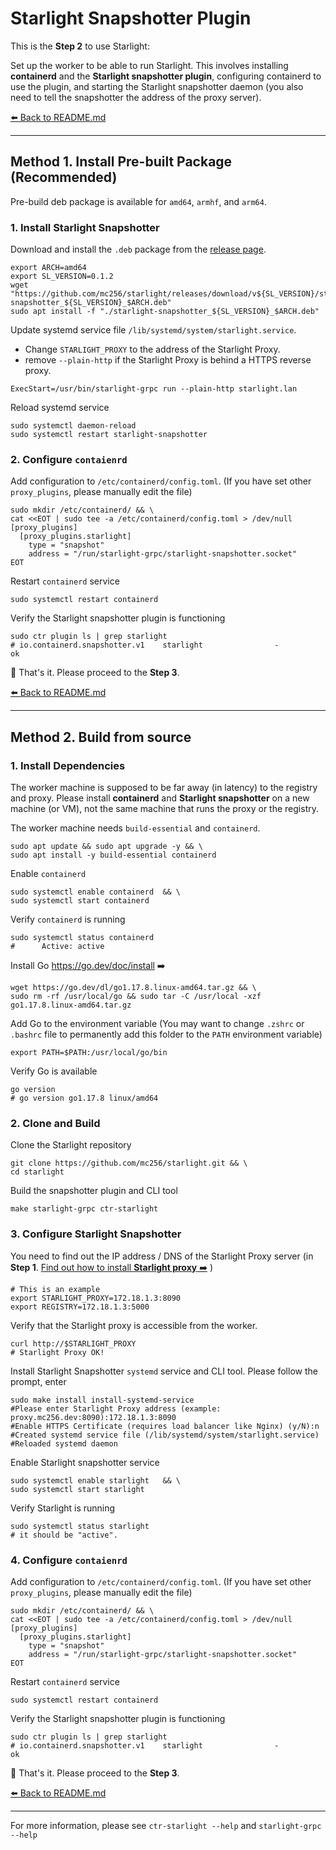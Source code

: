 # Starlight Snapshotter Plugin

This is the **Step 2** to use Starlight:

Set up the worker to be able to run Starlight. 
This involves 
installing **containerd** and the **Starlight snapshotter plugin**, 
configuring containerd to use the plugin, 
and starting the Starlight snapshotter daemon
(you also need to tell the snapshotter the address of the proxy server).

[⬅️ Back to README.md](https://github.com/mc256/starlight)

---

## Method 1. Install Pre-built Package (Recommended)

Pre-build deb package is available for `amd64`, `armhf`, and `arm64`.

### 1. Install Starlight Snapshotter

Download and install the `.deb` package from the [release page](https://github.com/mc256/starlight/releases).

```shell
export ARCH=amd64
export SL_VERSION=0.1.2
wget "https://github.com/mc256/starlight/releases/download/v${SL_VERSION}/starlight-snapshotter_${SL_VERSION}_$ARCH.deb"
sudo apt install -f "./starlight-snapshotter_${SL_VERSION}_$ARCH.deb"
```

Update systemd service file `/lib/systemd/system/starlight.service`. 
- Change `STARLIGHT_PROXY` to the address of the Starlight Proxy.
- remove `--plain-http` if the Starlight Proxy is behind a HTTPS reverse proxy.
```
ExecStart=/usr/bin/starlight-grpc run --plain-http starlight.lan
```

Reload systemd service
```shell
sudo systemctl daemon-reload
sudo systemctl restart starlight-snapshotter
```

### 2. Configure `contaienrd`

Add configuration to `/etc/containerd/config.toml`. 
(If you have set other `proxy_plugins`, please manually edit the file)
```shell
sudo mkdir /etc/containerd/ && \
cat <<EOT | sudo tee -a /etc/containerd/config.toml > /dev/null
[proxy_plugins]
  [proxy_plugins.starlight]
    type = "snapshot"
    address = "/run/starlight-grpc/starlight-snapshotter.socket"
EOT
```

Restart `containerd` service
```shell
sudo systemctl restart containerd
```

Verify the Starlight snapshotter plugin is functioning
```shell
sudo ctr plugin ls | grep starlight 
# io.containerd.snapshotter.v1    starlight                -              ok
```


🙌 That's it. Please proceed to the **Step 3**.

[⬅️ Back to README.md](https://github.com/mc256/starlight#getting-started) 



---



## Method 2. Build from source

### 1. Install Dependencies
 
The worker machine is supposed to be far away (in latency) to the registry and proxy.
Please install **containerd** and **Starlight snapshotter** on a new machine (or VM), not the same machine that runs the proxy or the registry. 

The worker machine needs `build-essential` and `containerd`.
```shell
sudo apt update && sudo apt upgrade -y && \
sudo apt install -y build-essential containerd
```

Enable `containerd`
```shell
sudo systemctl enable containerd  && \
sudo systemctl start containerd
```

Verify `containerd` is running
```shell
sudo systemctl status containerd
#      Active: active
```

Install Go https://go.dev/doc/install ➡️
```shell
wget https://go.dev/dl/go1.17.8.linux-amd64.tar.gz && \
sudo rm -rf /usr/local/go && sudo tar -C /usr/local -xzf go1.17.8.linux-amd64.tar.gz
```

Add Go to the environment variable (You may want to change `.zshrc` or `.bashrc` file to permanently add this folder to the `PATH` environment variable)
```shell
export PATH=$PATH:/usr/local/go/bin
```

Verify Go is available
```shell
go version
# go version go1.17.8 linux/amd64
```

### 2. Clone and Build
Clone the Starlight repository
```shell
git clone https://github.com/mc256/starlight.git && \
cd starlight
```

Build the snapshotter plugin and CLI tool
```shell
make starlight-grpc ctr-starlight
```

### 3. Configure Starlight Snapshotter

You need to find out the IP address / DNS of the Starlight Proxy server (in **Step 1**. [Find out how to install **Starlight proxy** ➡️](docs/starlight-proxy.md) )

```shell
# This is an example
export STARLIGHT_PROXY=172.18.1.3:8090
export REGISTRY=172.18.1.3:5000
```

Verify that the Starlight proxy is accessible from the worker. 
```shell
curl http://$STARLIGHT_PROXY
# Starlight Proxy OK!
```

Install Starlight Snapshotter `systemd` service and CLI tool.
Please follow the prompt, enter 
```shell
sudo make install install-systemd-service
#Please enter Starlight Proxy address (example: proxy.mc256.dev:8090):172.18.1.3:8090
#Enable HTTPS Certificate (requires load balancer like Nginx) (y/N):n
#Created systemd service file (/lib/systemd/system/starlight.service)
#Reloaded systemd daemon
```

Enable Starlight snapshotter service
```shell
sudo systemctl enable starlight   && \
sudo systemctl start starlight
```

Verify Starlight is running
```shell
sudo systemctl status starlight
# it should be "active".
```

### 4. Configure `contaienrd`

Add configuration to `/etc/containerd/config.toml`. 
(If you have set other `proxy_plugins`, please manually edit the file)
```shell
sudo mkdir /etc/containerd/ && \
cat <<EOT | sudo tee -a /etc/containerd/config.toml > /dev/null
[proxy_plugins]
  [proxy_plugins.starlight]
    type = "snapshot"
    address = "/run/starlight-grpc/starlight-snapshotter.socket"
EOT
```

Restart `containerd` service
```shell
sudo systemctl restart containerd
```

Verify the Starlight snapshotter plugin is functioning
```shell
sudo ctr plugin ls | grep starlight 
# io.containerd.snapshotter.v1    starlight                -              ok
```


🙌 That's it. Please proceed to the **Step 3**.

[⬅️ Back to README.md](https://github.com/mc256/starlight#getting-started) 


---

For more information, please see `ctr-starlight --help` and `starlight-grpc --help`
